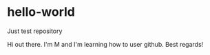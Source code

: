 # hello-world
Just test repository

Hi out there. I'm M and I'm learning how to user github.
Best regards!

